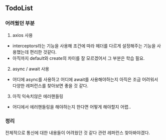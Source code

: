 ## TodoList

### 어려웠던 부분
1. axios 사용
- interceptors라는 기능을 사용해 조건에 따라 헤더를 다르게 설정해주는 기능을 사용했는데 편리한 것같다.
- 아직까지 default와 create의 차이를 잘 모르겠어서 그 부분은 학습 필요.

2. async / await 사용
- 어디에 async를 사용하고 어디에 await를 사용해야하는지 아직은 조금 어려워서 다양한 레퍼런스를 찾아보면 좋을 것 같다.

3. 아직 익숙치않은 에러핸들링
- 어디에서 에러핸들링을 해야하는지 한다면 어떻게 해야할지 어렵..

### 정리
전체적으로 통신에 대한 내용들이 어려웠던 것 같다 관련 레퍼런스 찾아봐야겠다.
   
